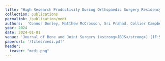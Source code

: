 ```yaml
---
title: "High Research Productivity During Orthopaedic Surgery Residency May Be Predicted by Number of Publications as a Medical Student"
collection: publications
permalink: /publication/medi
authors:  'Connor Donley, Matthew McCrosson, Sri Prahad, Collier Campbell, <strong>Fei Zhao</strong>, Narcy Amireddy, and Michael Johnson'
year: 2024
date: 2024-01-01 
venue: 'Journal of Bone and Joint Surgery (<strong>JBJS</strong>) [IF:5.3]'
paperurl: '/files/medi.pdf'
header:
  teaser: "medi.png"
---
```




